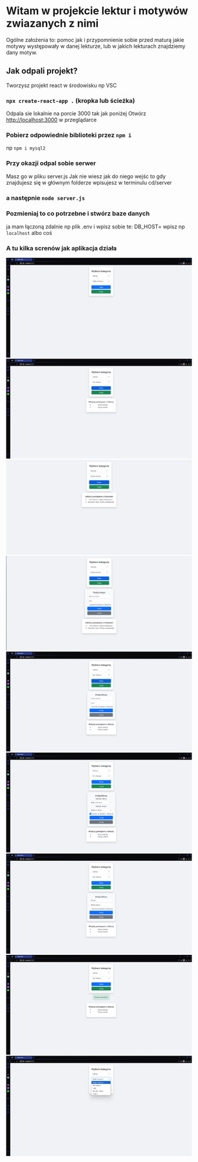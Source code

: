 # Witam w projekcie lektur i motywów zwiazanych z nimi

Ogólne założenia to: pomoc jak i przypomnienie sobie przed maturą jakie motywy występowały w danej lekturze, lub w jakich lekturach znajdziemy dany motyw. 

## Jak odpali projekt?

Tworzysz projekt react w środowisku np VSC 

### `npx create-react-app .` (kropka lub ścieżka)

Odpala sie lokalnie na porcie 3000 tak jak poniżej
Otwórz [http://localhost:3000](http://localhost:3000) w przeglądarce

### Pobierz odpowiednie biblioteki przez `npm i`
np `npm i mysql2`

### Przy okazji odpal sobie serwer
Masz go w pliku server.js
Jak nie wiesz jak do niego wejśc to gdy znajdujesz się w głównym folderze wpisujesz w terminulu cd/server

### a następnie `node server.js`



### Pozmieniaj to co potrzebne i stwórz baze danych
ja mam łączoną zdalnie np plik .env i wpisz sobie te:
DB_HOST= wpisz np `localhost` albo coś

### A tu kilka screnów jak aplikacja działa
![](screenshots/screen1.png)
![](screenshots/screen2.png)
![](screenshots/screen3.png)
![](screenshots/screen4.png)
![](screenshots/screen5.png)
![](screenshots/screen6.png)
![](screenshots/screen7.png)
![](screenshots/screen8.png)
![](screenshots/screen9.png)
